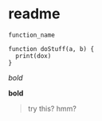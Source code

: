 # readme

`function_name`

```
function doStuff(a, b) {
  print(dox)
}
```
*bold*

**bold**

> try this?
> hmm?
